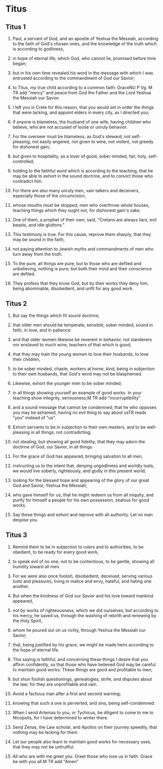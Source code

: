 # Titus

## Titus 1

1. Paul, a servant of God, and an apostle of Yeshua the Messiah, according to the faith of God's chosen ones, and the knowledge of the truth which is according to godliness,

2. in hope of eternal life, which God, who cannot lie, promised before time began;

3. but in his own time revealed his word in the message with which I was entrusted according to the commandment of God our Savior;

4. to Titus, my true child according to a common faith: GraceNU P Vg. M TR add "mercy" and peace from God the Father and the Lord Yeshua the Messiah our Savior. 

5. I left you in Crete for this reason, that you would set in order the things that were lacking, and appoint elders in every city, as I directed you;

6. if anyone is blameless, the husband of one wife, having children who believe, who are not accused of loose or unruly behavior.

7. For the overseer must be blameless, as God's steward; not self-pleasing, not easily angered, not given to wine, not violent, not greedy for dishonest gain;

8. but given to hospitality, as a lover of good, sober minded, fair, holy, self-controlled;

9. holding to the faithful word which is according to the teaching, that he may be able to exhort in the sound doctrine, and to convict those who contradict him.

10. For there are also many unruly men, vain talkers and deceivers, especially those of the circumcision,

11. whose mouths must be stopped; men who overthrow whole houses, teaching things which they ought not, for dishonest gain's sake.

12. One of them, a prophet of their own, said, "Cretans are always liars, evil beasts, and idle gluttons."

13. This testimony is true. For this cause, reprove them sharply, that they may be sound in the faith,

14. not paying attention to Jewish myths and commandments of men who turn away from the truth.

15. To the pure, all things are pure; but to those who are defiled and unbelieving, nothing is pure; but both their mind and their conscience are defiled.

16. They profess that they know God, but by their works they deny him, being abominable, disobedient, and unfit for any good work.  

## Titus 2

1. But say the things which fit sound doctrine,

2. that older men should be temperate, sensible, sober minded, sound in faith, in love, and in patience:

3. and that older women likewise be reverent in behavior, not slanderers nor enslaved to much wine, teachers of that which is good;

4. that they may train the young women to love their husbands, to love their children,

5. to be sober minded, chaste, workers at home, kind, being in subjection to their own husbands, that God's word may not be blasphemed.

6. Likewise, exhort the younger men to be sober minded;

7. in all things showing yourself an example of good works. In your teaching show integrity, seriousness,M TR add "incorruptibility"

8. and a sound message that cannot be condemned; that he who opposes you may be ashamed, having no evil thing to say about usTR reads "you" instead of "us".

9. Exhort servants to be in subjection to their own masters, and to be well-pleasing in all things; not contradicting;

10. not stealing, but showing all good fidelity; that they may adorn the doctrine of God, our Savior, in all things.

11. For the grace of God has appeared, bringing salvation to all men,

12. instructing us to the intent that, denying ungodliness and worldly lusts, we would live soberly, righteously, and godly in this present world;

13. looking for the blessed hope and appearing of the glory of our great God and Savior, Yeshua the Messiah;

14. who gave himself for us, that he might redeem us from all iniquity, and purify for himself a people for his own possession, zealous for good works.

15. Say these things and exhort and reprove with all authority. Let no man despise you.  

## Titus 3

1. Remind them to be in subjection to rulers and to authorities, to be obedient, to be ready for every good work,

2. to speak evil of no one, not to be contentious, to be gentle, showing all humility toward all men.

3. For we were also once foolish, disobedient, deceived, serving various lusts and pleasures, living in malice and envy, hateful, and hating one another.

4. But when the kindness of God our Savior and his love toward mankind appeared,

5. not by works of righteousness, which we did ourselves, but according to his mercy, he saved us, through the washing of rebirth and renewing by the Holy Spirit,

6. whom he poured out on us richly, through Yeshua the Messiah our Savior;

7. that, being justified by his grace, we might be made heirs according to the hope of eternal life.

8. This saying is faithful, and concerning these things I desire that you affirm confidently, so that those who have believed God may be careful to maintain good works. These things are good and profitable to men;

9. but shun foolish questionings, genealogies, strife, and disputes about the law; for they are unprofitable and vain.

10. Avoid a factious man after a first and second warning;

11. knowing that such a one is perverted, and sins, being self-condemned. 

12. When I send Artemas to you, or Tychicus, be diligent to come to me to Nicopolis, for I have determined to winter there.

13. Send Zenas, the Law scholar, and Apollos on their journey speedily, that nothing may be lacking for them.

14. Let our people also learn to maintain good works for necessary uses, that they may not be unfruitful. 

15. All who are with me greet you. Greet those who love us in faith. Grace be with you all.M TR add "Amen"   